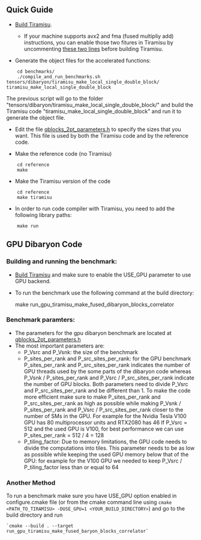 ## Quick Guide
* [Build Tiramisu](https://github.com/Tiramisu-Compiler/tiramisu#building-tiramisu-from-sources).
    * If your machine supports avx2 and fma (fused multipliy add) instructions, you can enable those two fitures in Tiramisu by uncommenting [these two lines](https://github.com/Tiramisu-Compiler/tiramisu/blob/85fe07e465790b1254606079b3060db5af7fb36a/src/tiramisu_codegen_halide.cpp#L3928) before building Tiramisu.

* Generate the object files for the accelerated functions:

```
    cd benchmarks/
    ./compile_and_run_benchmarks.sh tensors/dibaryon/tiramisu_make_local_single_double_block/ tiramisu_make_local_single_double_block 
```

The previous script will go to the folder "tensors/dibaryon/tiramisu_make_local_single_double_block/" and build the Tiramisu code "tiramisu_make_local_single_double_block" and run it to generate the object file.


* Edit the file [qblocks_2pt_parameters.h](https://github.com/Tiramisu-Compiler/tiramisu/blob/master/benchmarks/tensors/dibaryon/reference/qblocks_2pt_parameters.h) to specify the sizes that you want. This file is used by both the Tiramisu code and by the reference code.


* Make the reference code (no Tiramisu)

```
    cd reference
    make
```

* Make the Tiramisu version of the code

```
    cd reference
    make tiramisu
```

* In order to run code compiler with Tiramisu, you need to add the following library paths:

```
    make run
```


## GPU Dibaryon Code

### Building and running the benchmark:
* [Build Tiramisu](https://github.com/Tiramisu-Compiler/tiramisu#building-tiramisu-from-sources) and make sure to enable the USE_GPU parameter to use GPU backend.
* To run the benchmark use the following command at the build directory:

    make  run_gpu_tiramisu_make_fused_dibaryon_blocks_correlator

### Benchmark paramters:
* The parameters for the gpu dibaryon benchmark are located at [qblocks_2pt_parameters.h](https://github.com/Tiramisu-Compiler/tiramisu/blob/master/benchmarks/tensors/dibaryon/gpu_tiramisu_make_fused_dibaryon_blocks_correlator/qblocks_2pt_parameters.h)
* The most important parameters are:
    * P_Vsrc and P_Vsnk: the size of the benchmark
    * P_sites_per_rank and P_src_sites_per_rank:
        for the GPU benchmark P_sites_per_rank and P_src_sites_per_rank indicates the number of GPU threads used by the some parts of the dibaryon code whereas P_Vsnk / P_sites_per_rank and P_Vsrc / P_src_sites_per_rank indicate the number of GPU blocks.
        Both parameters need to divide P_Vsrc and P_src_sites_per_rank and be different than 1.
        To make the code more efficient make sure to make P_sites_per_rank and P_src_sites_per_rank as high as possible while making P_Vsnk / P_sites_per_rank and P_Vsrc / P_src_sites_per_rank closer to the number of SMs in the GPU.
        For example for the Nvidia Tesla V100 GPU has 80 multiprocessor units and RTX2080 has 46
        If P_Vsrc = 512 and the used GPU is V100, for best performance we can use P_sites_per_rank = 512 / 4 = 128
    * P_tiling_factor:
        Due to memory limitations, the GPU code needs to divide the computations into tiles.
        This parameter needs to be as low as possible while keeping the used GPU memory below that of the GPU: for example for the V100 GPU we needed to keep P_Vsrc / P_tiling_factor less than or equal to 64

### Another Method

To run a benchmark make sure you have USE_GPU option enabled in configure.cmake file (or from the cmake command line using `cmake <PATH_TO_TIRAMISU> -DUSE_GPU=1 <YOUR_BUILD_DIRECTORY>`) and go to the build directory and run 

    `cmake --build . --target run_gpu_tiramisu_make_fused_baryon_blocks_correlator`


